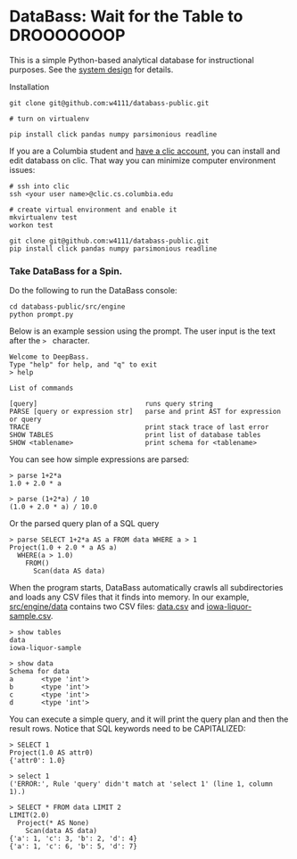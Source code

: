 # DataBass: Wait for the Table to DROOOOOOOP

This is a simple Python-based analytical database for instructional purposes.  See the [system design](./docs/design.md) for details.

Installation

    git clone git@github.com:w4111/databass-public.git

    # turn on virtualenv

    pip install click pandas numpy parsimonious readline


If you are a Columbia student and [have a clic account](https://www.cs.columbia.edu/~crf/accounts/cs.html), you can install and edit databass on clic.  That way you can minimize computer environment issues:

    # ssh into clic
    ssh <your user name>@clic.cs.columbia.edu

    # create virtual environment and enable it
    mkvirtualenv test
    workon test

    git clone git@github.com:w4111/databass-public.git
    pip install click pandas numpy parsimonious readline


### Take DataBass for a Spin.  

Do the following to run the DataBass console:

    cd databass-public/src/engine
    python prompt.py

Below is an example session using the prompt.  The user input is the text after the `> ` character.


	Welcome to DeepBass.
	Type "help" for help, and "q" to exit
	> help

	List of commands

    [query]                           runs query string
    PARSE [query or expression str]   parse and print AST for expression or query
    TRACE                             print stack trace of last error
    SHOW TABLES                       print list of database tables
    SHOW <tablename>                  print schema for <tablename>


You can see how simple expressions are parsed:

	> parse 1+2*a
	1.0 + 2.0 * a

	> parse (1+2*a) / 10
	(1.0 + 2.0 * a) / 10.0

Or the parsed query plan of a SQL query

	> parse SELECT 1+2*a AS a FROM data WHERE a > 1
	Project(1.0 + 2.0 * a AS a)
	  WHERE(a > 1.0)
		FROM()
		  Scan(data AS data)

When the program starts, DataBass automatically crawls all subdirectories and loads any CSV files that it finds into memory.  In our example, [src/engine/data](./src/engine/data) contains two CSV files: [data.csv](../src/engine/data/data.csv) and [iowa-liquor-sample.csv](./src/engine/data/iowa-liquor-sample.csv).

	> show tables
	data
	iowa-liquor-sample

	> show data
	Schema for data
	a       <type 'int'>
	b       <type 'int'>
	c       <type 'int'>
	d       <type 'int'>

You can execute a simple query, and it will print the query plan and then the result rows.  Notice that SQL keywords need to be CAPITALIZED:

	> SELECT 1
	Project(1.0 AS attr0)
	{'attr0': 1.0}

	> select 1
	('ERROR:', Rule 'query' didn't match at 'select 1' (line 1, column 1).)

	> SELECT * FROM data LIMIT 2
	LIMIT(2.0)
	  Project(* AS None)
		Scan(data AS data)
	{'a': 1, 'c': 3, 'b': 2, 'd': 4}
	{'a': 1, 'c': 6, 'b': 5, 'd': 7}


